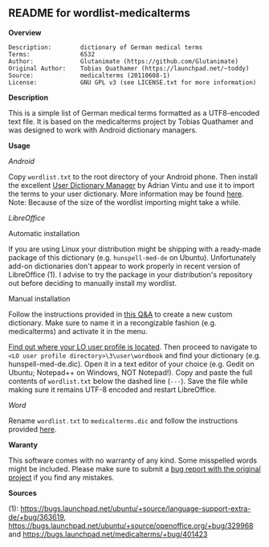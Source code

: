 ## README for wordlist-medicalterms


**Overview**

    Description:        dictionary of German medical terms
    Terms:              6532
    Author:             Glutanimate (https://github.com/Glutanimate)
    Original Author:    Tobias Quathamer (https://launchpad.net/~toddy)
    Source:             medicalterms (20110608-1)
    License:            GNU GPL v3 (see LICENSE.txt for more information)


**Description**

This is a simple list of German medical terms formatted as a UTF8-encoded text file. It is based on the medicalterms project by Tobias Quathamer and was designed to work with Android dictionary managers.


**Usage**

*Android*

Copy `wordlist.txt` to the root directory of your Android phone. Then install the excellent [User Dictionary Manager](https://play.google.com/store/apps/details?id=com.usr.dict.mgr) by Adrian Vintu and use it to import the terms to your user dictionary. More information may be found [here](http://udm.adrianvintu.com/). Note: Because of the size of the wordlist importing might take a while.

*LibreOffice*

Automatic installation

If you are using Linux your distribution might be shipping with a ready-made package of this dictionary (e.g. `hunspell-med-de` on Ubuntu). Unfortunately add-on dictionaries don't appear to work properly in recent version of LibreOffice (1). I advise to try the package in your distribution's repository out before deciding to manually install my wordlist. 

Manual installation

Follow the instructions provided in [this Q&A](http://ask.libreoffice.org/en/question/11170/create-basic-english-dictionary/?answer=11187#post-id-11187) to create a new custom dictionary. Make sure to name it in a recongizable fashion (e.g. medicalterms) and activate it in the menu. 

[Find out where your LO user profile is located](https://wiki.documentfoundation.org/UserProfile#User_profile_location). Then proceed to navigate to `<LO user profile directory>\3\user\wordbook` and find your dictionary (e.g. hunspell-med-de.dic). Open it in a text editor of your choice (e.g. Gedit on Ubuntu; Notepad++ on Windows, NOT Notepad!). Copy and paste the full contents of `wordlist.txt` below the dashed line (`---`). Save the file while making sure it remains UTF-8 encoded and restart LibreOffice.

*Word*

Rename `wordlist.txt` to `medicalterms.dic` and follow the instructions provided [here](http://support.microsoft.com/kb/322198).


**Waranty**

This software comes with no warranty of any kind. Some misspelled words might be included. Please make sure to submit a [bug report with the original project](https://bugs.launchpad.net/medicalterms) if you find any mistakes.

**Sources**

(1): https://bugs.launchpad.net/ubuntu/+source/language-support-extra-de/+bug/363619, https://bugs.launchpad.net/ubuntu/+source/openoffice.org/+bug/329968 and https://bugs.launchpad.net/medicalterms/+bug/401423
